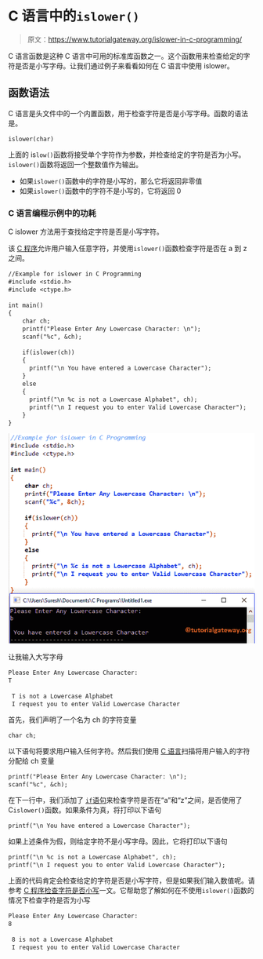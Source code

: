 # C 语言中的`islower()`

> 原文：<https://www.tutorialgateway.org/islower-in-c-programming/>

C 语言函数是这种 C 语言中可用的标准库函数之一。这个函数用来检查给定的字符是否是小写字母。让我们通过例子来看看如何在 C 语言中使用 islower。

## 函数语法

C 语言是头文件中的一个内置函数，用于检查字符是否是小写字母。函数的语法是。

```
islower(char)
```

上面的 is`low()`函数将接受单个字符作为参数，并检查给定的字符是否为小写。`islower()`函数将返回一个整数值作为输出。

*   如果`islower()`函数中的字符是小写的，那么它将返回非零值
*   如果`islower()`函数中的字符不是小写的，它将返回 0

### C 语言编程示例中的功耗

C islower 方法用于查找给定字符是否是小写字符。

该 [C 程序](https://www.tutorialgateway.org/c-programming-examples/)允许用户输入任意字符，并使用`islower()`函数检查字符是否在 a 到 z 之间。

```
//Example for islower in C Programming
#include <stdio.h>
#include <ctype.h>

int main()
{
    char ch;
    printf("Please Enter Any Lowercase Character: \n");
    scanf("%c", &ch);

    if(islower(ch))
    {
      printf("\n You have entered a Lowercase Character");         
    }
    else
    {
      printf("\n %c is not a Lowercase Alphabet", ch);
      printf("\n I request you to enter Valid Lowercase Character");	
    }
}
```

![islower in C Programming 1](img/8ba5d7168a5905dfc47d01ade5d3956e.png)

让我输入大写字母

```
Please Enter Any Lowercase Character: 
T

 T is not a Lowercase Alphabet
 I request you to enter Valid Lowercase Character
```

首先，我们声明了一个名为 ch 的字符变量

```
char ch;
```

以下语句将要求用户输入任何字符。然后我们使用 [C 语言](https://www.tutorialgateway.org/c-programming/)扫描将用户输入的字符分配给 ch 变量

```
printf("Please Enter Any Lowercase Character: \n");
scanf("%c", &ch);
```

在下一行中，我们添加了 [`if`语句](https://www.tutorialgateway.org/if-statement-in-c/)来检查字符是否在“a”和“z”之间，是否使用了 C`islower()`函数。如果条件为真，将打印以下语句

```
printf("\n You have entered a Lowercase Character");
```

如果上述条件为假，则给定字符不是小写字母。因此，它将打印以下语句

```
printf("\n %c is not a Lowercase Alphabet", ch);
printf("\n I request you to enter Valid Lowercase Character");
```

上面的代码肯定会检查给定的字符是否是小写字符，但是如果我们输入数值呢。请参考 [C 程序检查字符是否小写](https://www.tutorialgateway.org/c-program-to-check-whether-character-is-lowercase-or-not/)一文。它帮助您了解如何在不使用`islower()`函数的情况下检查字符是否为小写

```
Please Enter Any Lowercase Character: 
8

 8 is not a Lowercase Alphabet
 I request you to enter Valid Lowercase Character
```